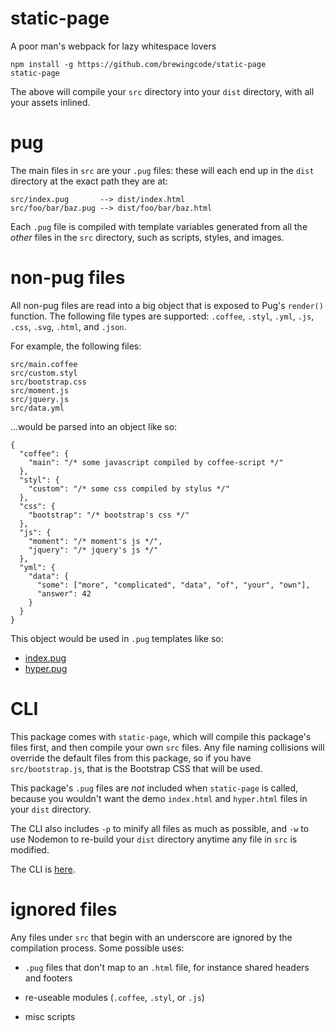# static-page

A poor man's webpack for lazy whitespace lovers

```
npm install -g https://github.com/brewingcode/static-page
static-page
```

The above will compile your `src` directory into your `dist` directory, with
all your assets inlined.

# pug

The main files in `src` are your `.pug` files: these will each end up in
the `dist` directory at the exact path they are at:

    src/index.pug       --> dist/index.html
    src/foo/bar/baz.pug --> dist/foo/bar/baz.html

Each `.pug` file is compiled with template variables generated from all
the _other_ files in the `src` directory, such as scripts, styles, and
images.

# non-pug files

All non-pug files are read into a big object that is exposed to Pug's
`render()` function. The following file types are supported: `.coffee`,
`.styl`, `.yml`, `.js`, `.css`, `.svg`, `.html`, and `.json`.

For example, the following files:

    src/main.coffee
    src/custom.styl
    src/bootstrap.css
    src/moment.js
    src/jquery.js
    src/data.yml

...would be parsed into an object like so:

    {
      "coffee": {
        "main": "/* some javascript compiled by coffee-script */"
      },
      "styl": {
        "custom": "/* some css compiled by stylus */"
      },
      "css": {
        "bootstrap": "/* bootstrap's css */"
      },
      "js": {
        "moment": "/* moment's js */",
        "jquery": "/* jquery's js */"
      },
      "yml": {
        "data": {
          "some": ["more", "complicated", "data", "of", "your", "own"],
          "answer": 42
        }
      }
    }

This object would be used in `.pug` templates like so:

* [index.pug](src/index.pug)
* [hyper.pug](src/hyper.pug)

# CLI

This package comes with `static-page`, which will compile this package's files
first, and then compile your own `src` files. Any file naming collisions will
override the default files from this package, so if you have
`src/bootstrap.js`, that is the Bootstrap CSS that will be used.

This package's `.pug` files are _not_ included when `static-page` is called,
because you wouldn't want the demo `index.html` and `hyper.html` files in your
`dist` directory.

The CLI also includes `-p` to minify all files as much as possible, and `-w`
to use Nodemon to re-build your `dist` directory anytime any file in `src`
is modified.

The CLI is [here](src/_cli.coffee).

# ignored files

Any files under `src` that begin with an underscore are ignored by the
compilation process. Some possible uses:

* `.pug` files that don't map to an `.html` file, for instance shared headers
  and footers

* re-useable modules (`.coffee`, `.styl`, or `.js`)

* misc scripts
